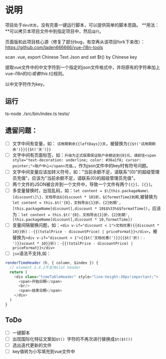 # 说明
项目处于`dev状态`，没有完善一键运行脚本，可以提供简单的脚本思路。
**用法：**可以拷贝本项目文件中到指定项目中，然后`运行`。

页面版和此项目核心源（修复了部分bug，有空再从该项目fork下来改）：https://github.com/laden666666/vue-i18n-tools


scan .vue, export Chinese Text Json and set $t() by Chinese key

提取vue文件中的中文字符到一个指定的json文件格式中，并将原有的字符串加上vue-i18n的$t()或者this.$t()规则。

以中文字符作为key。
## 运行
ts-node ./src/bin/index.ts tests/
## 遗留问题：
- [ ] 文字中间有变量，如： `试用期剩余{{leftDays}}天`，被替换为`{{$t('试用期剩余')}}{{$t('天')}}`
- [ ] 文字中间有页面标签，如：`升级为正式版需保证账户余额达到{0}元，请前往<span style="text-decoration: underline; color: #36a1f8; cursor: pointer;">账户中心</span>充值。`，作为json文件中的key时有符号问题。
- [ ] 文字中间变量应该加转义符号，如："当前余额不足，请联系"{0}"的超级管理员充值"，应该为"当前余额不足，请联系{0}的超级管理员充值"。
- [ ] 两个文件的JSON被合并到一个文件中，导致一个文件有两个`[{}]`、`[{}]`。
- [ ] 多变量替换时，出现乱码，如：`let content = $\{this.packageName\[discount\]\}，文档导出${discount * 10}折，${formatTime}到期`,被替换为`let content = this.$t('{0}，文档导出{1}折，{2}到期', [this.packageName[discount],discount * 10$$%33%$$formatTime])`，应该为：`let content = this.$t('{0}，文档导出{1}折，{2}到期', [this.packageName[discount],discount * 10,formatTime])`
- [ ] 变量间隔替换问题，如：`<div v-if="discount < 1">文档优惠({{discount * 10}}折)：-{{(totalPrice - discountPrice) | priceFormat}}</div>`，被替换为`<div v-if="discount < 1">{{$t('文档优惠(')}}{{$t('折)：-')}}scount * 10}}折)：-{{(totalPrice - discountPrice) | priceFormat}}</div>`
- [ ] `jsx`语法不支持,如：
```javascript
renderTimeHeader (h, { column, $index }) {
  // element 2.4.2不支持slot header
  return (
    <div class="timeTableHeader" style="line-height:30px!important;">
      <span>开始日期</span>
      <br/>
      <span>结束日期</span>
    </div>
  )
}
```
## ToDo
- [ ] 一键脚本
- [ ] 出现国际化特征文案如`$t() `字符的不再次进行替换成`$t($t())`
- [ ] 选出迭代更新的文件
- [ ] key值转为小写填充到vue文件中
